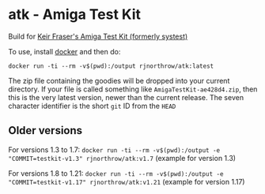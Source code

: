 # atk - Amiga Test Kit
Build for [Keir Fraser's Amiga Test Kit (formerly systest)](https://github.com/keirf/Amiga-Stuff)

To use, install [docker](https://docker.com/) and then do:

```
docker run -ti --rm -v$(pwd):/output rjnorthrow/atk:latest
```

The zip file containing the goodies will be dropped into your current directory. If your file is
called something like `AmigaTestKit-ae428d4.zip`, then this is the very latest version, newer than
the current release. The seven character identifier is the short `git` ID from the `HEAD`


Older versions
--------------

For versions 1.3 to 1.7: `docker run -ti --rm -v$(pwd):/output -e "COMMIT=testkit-v1.3" rjnorthrow/atk:v1.7` (example for version 1.3)

For versions 1.8 to 1.21: `docker run -ti --rm -v$(pwd):/output -e "COMMIT=testkit-v1.17" rjnorthrow/atk:v1.21` (example for version 1.17)
